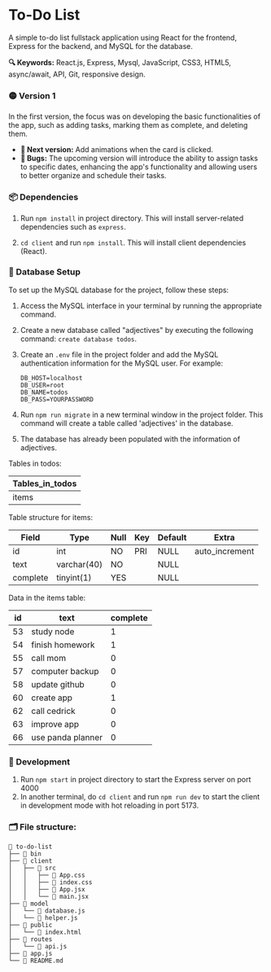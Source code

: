 # To-Do List

A simple to-do list fullstack application using React for the frontend, Express for the backend, and MySQL for the database.

**🔍 Keywords:** React.js, Express, Mysql, JavaScript, CSS3, HTML5, async/await, API, Git, responsive design.

### 🟡 Version 1

In the first version, the focus was on developing the basic functionalities of the app, such as adding tasks, marking them as complete, and deleting them.

- **🌱 Next version:** Add animations when the card is clicked.
- **👾 Bugs:** The upcoming version will introduce the ability to assign tasks to specific dates, enhancing the app's functionality and allowing users to better organize and schedule their tasks.

### 📦 Dependencies

1. Run `npm install` in project directory. This will install server-related dependencies such as `express`.

2. `cd client` and run `npm install`. This will install client dependencies (React).

### 💾 Database Setup

To set up the MySQL database for the project, follow these steps:

1. Access the MySQL interface in your terminal by running the appropriate command.
2. Create a new database called "adjectives" by executing the following command: `create database todos`.
3. Create an `.env` file in the project folder and add the MySQL authentication information for the MySQL user. For example:

   ```
   DB_HOST=localhost
   DB_USER=root
   DB_NAME=todos
   DB_PASS=YOURPASSWORD

   ```

4. Run `npm run migrate` in a new terminal window in the project folder. This command will create a table called 'adjectives' in the database.
5. The database has already been populated with the information of adjectives.

Tables in todos:

| Tables_in_todos |
| --------------- |
| items           |

Table structure for items:

| Field    | Type        | Null | Key | Default | Extra          |
| -------- | ----------- | ---- | --- | ------- | -------------- |
| id       | int         | NO   | PRI | NULL    | auto_increment |
| text     | varchar(40) | NO   |     | NULL    |                |
| complete | tinyint(1)  | YES  |     | NULL    |                |

Data in the items table:

| id  | text              | complete |
| --- | ----------------- | -------- |
| 53  | study node        | 1        |
| 54  | finish homework   | 1        |
| 55  | call mom          | 0        |
| 57  | computer backup   | 0        |
| 58  | update github     | 0        |
| 60  | create app        | 1        |
| 62  | call cedrick      | 0        |
| 63  | improve app       | 0        |
| 66  | use panda planner | 0        |

### 🔧 Development

1. Run `npm start` in project directory to start the Express server on port 4000
2. In another terminal, do `cd client` and run `npm run dev` to start the client in development mode with hot reloading in port 5173.

### 🗂️ File structure:

    📗 to-do-list
    ├── 📂 bin
    ├── 📂 client
    │   ├── 📂 src
    │   │   ├── 🎨 App.css
    │   │   ├── 🎨 index.css
    │   │   ├── 💙 App.jsx
    │   │   └── 💙 main.jsx
    ├── 📂 model
    │   └── 📜 database.js
    │   └── 📜 helper.js
    ├── 📂 public
    │   └── 📄 index.html
    ├── 📂 routes
    │   └── 📜 api.js
    ├── 📜 app.js
    └── 📖 README.md

